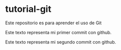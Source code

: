 # tutorial-git
Este repositorio es para aprender el uso de Git

Este texto representa mi primer commit con github.

Este texto representa mi segundo commit con github.
